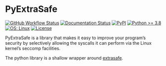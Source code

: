 # PyExtraSafe

[![GitHub Workflow Status](https://img.shields.io/github/actions/workflow/status/Kijewski/pyextrasafe/ci.yml?branch=main&logo=github&logoColor=efefef&style=flat-square)](https://github.com/Kijewski/pyextrasafe/actions/workflows/ci.yml)
[![Documentation Status](https://img.shields.io/readthedocs/pyextrasafe?logo=readthedocs&logoColor=efefef&style=flat-square)](https://pyextrasafe.readthedocs.io/)
[![PyPI](https://img.shields.io/pypi/v/pyextrasafe?logo=pypi&logoColor=efefef&style=flat-square)](https://pypi.org/project/pyextrasafe/)
[![Python >= 3.8](https://img.shields.io/badge/python-%E2%89%A5%203.8-informational?logo=python&logoColor=efefef&style=flat-square)](https://www.python.org/)
[![OS: Linux](https://img.shields.io/badge/os-linux-informational?logo=linux&logoColor=efefef&style=flat-square)](https://www.kernel.org/)
[![License](https://img.shields.io/badge/license-Apache--2.0-informational?logo=apache&logoColor=efefef&style=flat-square)](/LICENSE.md)

PyExtraSafe is a library that makes it easy to improve your program’s security by selectively
allowing the syscalls it can perform via the Linux kernel’s seccomp facilities.

The python library is a shallow wrapper around [extrasafe](https://docs.rs/extrasafe/0.1.2/extrasafe/index.html).
